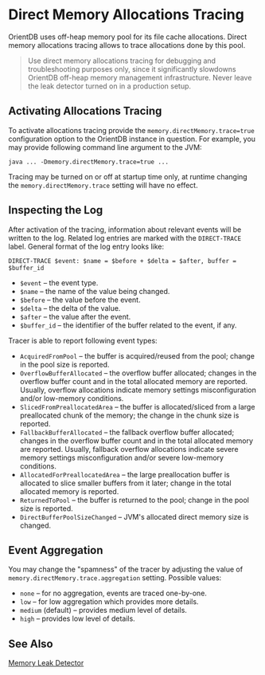 # Direct Memory Allocations Tracing

OrientDB uses off-heap memory pool for its file cache allocations. Direct memory allocations tracing allows to trace allocations done by this pool.

> Use direct memory allocations tracing for debugging and troubleshooting purposes only, since it significantly slowdowns OrientDB off-heap memory management infrastructure. Never leave the leak detector turned on in a production setup.

## Activating Allocations Tracing

To activate allocations tracing provide the `memory.directMemory.trace=true` configuration option to the OrientDB instance in question. For example, you may provide following command line argument to the JVM:

    java ... -Dmemory.directMemory.trace=true ...

Tracing may be turned on or off at startup time only, at runtime changing the `memory.directMemory.trace` setting will have no effect.

## Inspecting the Log

After activation of the tracing, information about relevant events will be written to the log. Related log entries are marked with the `DIRECT-TRACE` label. General format of the log entry looks like:

    DIRECT-TRACE $event: $name = $before + $delta = $after, buffer = $buffer_id

* `$event` – the event type.
* `$name` – the name of the value being changed.
* `$before` – the value before the event.
* `$delta` – the delta of the value.
* `$after` – the value after the event.
* `$buffer_id` – the identifier of the buffer related to the event, if any.

Tracer is able to report following event types:

* `AcquiredFromPool` – the buffer is acquired/reused from the pool; change in the pool size is reported.
* `OverflowBufferAllocated` – the overflow buffer allocated; changes in the overflow buffer count and in the total allocated memory are reported. Usually, overflow allocations indicate memory settings misconfiguration and/or low-memory conditions.
* `SlicedFromPreallocatedArea` – the buffer is allocated/sliced from a large preallocated chunk of the memory; the change in the chunk size is reported.
* `FallbackBufferAllocated` – the fallback overflow buffer allocated; changes in the overflow buffer count and in the total allocated memory are reported. Usually, fallback overflow allocations indicate severe memory settings misconfiguration and/or severe low-memory conditions.
* `AllocatedForPreallocatedArea` – the large preallocation buffer is allocated to slice smaller buffers from it later; change in the total allocated memory is reported.
* `ReturnedToPool` – the buffer is returned to the pool; change in the pool size is reported.
* `DirectBufferPoolSizeChanged` – JVM's allocated direct memory size is changed.

## Event Aggregation

You may change the "spamness" of the tracer by adjusting the value of `memory.directMemory.trace.aggregation` setting. Possible values:

* `none` – for no aggregation, events are traced one-by-one.
* `low` – for low aggregation which provides more details.
* `medium` (default) – provides medium level of details.
* `high` – provides low level of details.

## See Also

[Memory Leak Detector](Leak-Detector.md)

